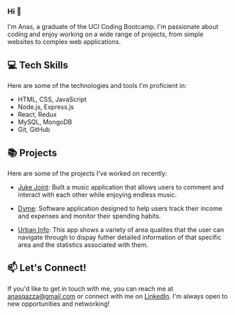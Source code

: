 ### Hi 👋

I'm Anas, a graduate of the UCI Coding Bootcamp. I'm passionate about coding and enjoy working on a wide range of projects, from simple websites to complex web applications. 

## 💻 Tech Skills

Here are some of the technologies and tools I'm proficient in:

- HTML, CSS, JavaScript
- Node.js, Express.js
- React, Redux
- MySQL, MongoDB
- Git, GitHub

## 📚 Projects

Here are some of the projects I've worked on recently:
- [Juke Joint](https://juke-joint.herokuapp.com/login): Built a music application that allows users to comment and interact with each other while enjoying endless music.

- [Dyme](https://dyme.herokuapp.com/): Software application designed to help users track their income and expenses and monitor their spending habits.

- [Urban Info](https://noahfajarda.github.io/Urban-Info/): This app shows a variety of area qualites that the user can navigate through to dispay futher detailed information of that specific area and the statistics associated with them.

## 📫 Let's Connect!

If you'd like to get in touch with me, you can reach me at [anasqazza@gmail.com](mailto:anasqazza@gmail.com) or connect with me on [LinkedIn](https://www.linkedin.com/in/anas-qazza/). I'm always open to new opportunities and networking!


<!--
**aqazza/aqazza** is a ✨ _special_ ✨ repository because its `README.md` (this file) appears on your GitHub profile.

Here are some ideas to get you started:

- 🔭 I’m currently working on ...
- 🌱 I’m currently learning ...
- 👯 I’m looking to collaborate on ...
- 🤔 I’m looking for help with ...
- 💬 Ask me about ...
- 📫 How to reach me: ...
- 😄 Pronouns: ...
- ⚡ Fun fact: ...
-->
